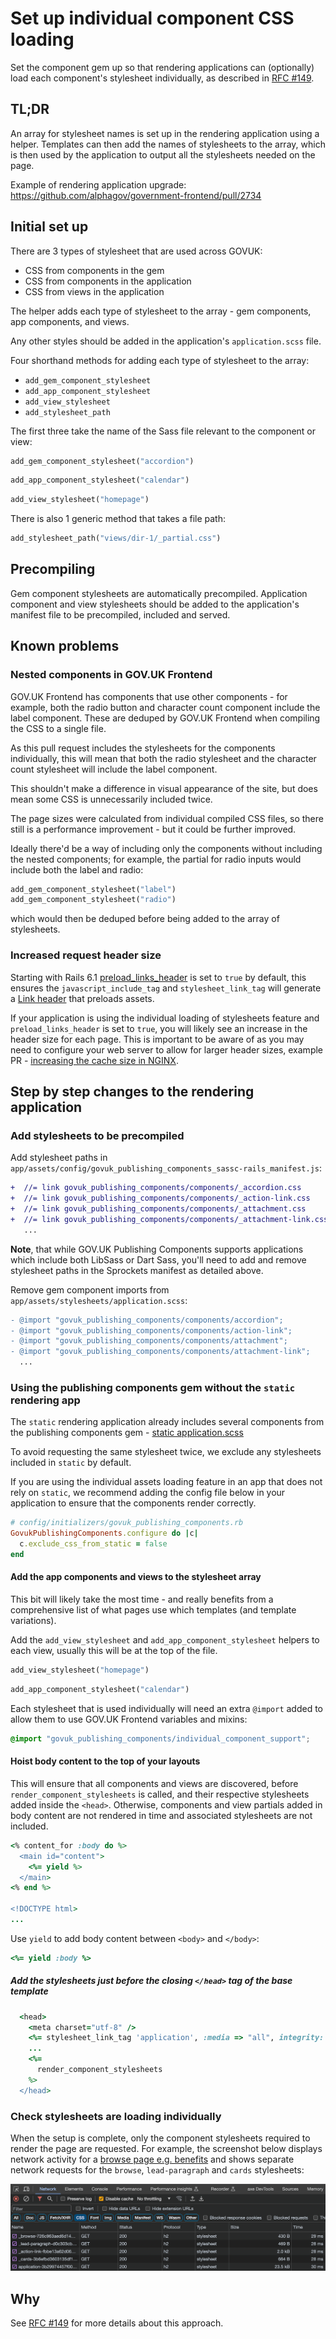 # Set up individual component CSS loading

Set the component gem up so that rendering applications can (optionally) load each component's stylesheet individually, as described in [RFC #149](https://github.com/alphagov/govuk-rfcs/pull/152).

## TL;DR

An array for stylesheet names is set up in the rendering application using a helper. Templates can then add the names of stylesheets to the array, which is then used by the application to output all the stylesheets needed on the page.

Example of rendering application upgrade: <https://github.com/alphagov/government-frontend/pull/2734>

## Initial set up

There are 3 types of stylesheet that are used across GOVUK:

- CSS from components in the gem
- CSS from components in the application
- CSS from views in the application

The helper adds each type of stylesheet to the array - gem components, app components, and views.

Any other styles should be added in the application's `application.scss` file.

Four shorthand methods for adding each type of stylesheet to the array:

- `add_gem_component_stylesheet`
- `add_app_component_stylesheet`
- `add_view_stylesheet`
- `add_stylesheet_path`

The first three take the name of the Sass file relevant to the component or view:

```ruby
add_gem_component_stylesheet("accordion")
```

```ruby
add_app_component_stylesheet("calendar")
```

```ruby
add_view_stylesheet("homepage")
```

There is also 1 generic method that takes a file path:

```ruby
add_stylesheet_path("views/dir-1/_partial.css")
```

## Precompiling

Gem component stylesheets are automatically precompiled. Application component and view stylesheets should be added to the application's manifest file to be precompiled, included and served.

## Known problems

### Nested components in GOV.UK Frontend

GOV.UK Frontend has components that use other components - for example, both the radio button and character count component include the label component. These are deduped by GOV.UK Frontend when compiling the CSS to a single file.

As this pull request includes the stylesheets for the components individually, this will mean that both the radio stylesheet and the character count stylesheet will include the label component.

This shouldn't make a difference in visual appearance of the site, but does mean some CSS is unnecessarily included twice.

The page sizes were calculated from individual compiled CSS files, so there still is a performance improvement - but it could be further improved.

Ideally there'd be a way of including only the components without including the nested components; for example, the partial for radio inputs would include both the label and radio:

```ruby
add_gem_component_stylesheet("label")
add_gem_component_stylesheet("radio")
```

which would then be deduped before being added to the array of stylesheets.

### Increased request header size

Starting with Rails 6.1 [preload_links_header](https://guides.rubyonrails.org/configuring.html#config-action-view-preload-links-header) is set to `true` by default, this ensures the `javascript_include_tag` and `stylesheet_link_tag` will generate a [Link header](https://developer.mozilla.org/en-US/docs/Web/HTTP/Headers/Link) that preloads assets.

If your application is using the individual loading of stylesheets feature and `preload_links_header` is set to `true`, you will likely see an increase in the header size for each page. This is important to be aware of as you may need to configure your web server to allow for larger header sizes, example PR - [increasing the cache size in NGINX](https://github.com/alphagov/govuk-puppet/pull/11846).

## Step by step changes to the rendering application

### Add stylesheets to be precompiled

Add stylesheet paths in `app/assets/config/govuk_publishing_components_sassc-rails_manifest.js`:

```diff
+  //= link govuk_publishing_components/components/_accordion.css
+  //= link govuk_publishing_components/components/_action-link.css
+  //= link govuk_publishing_components/components/_attachment.css
+  //= link govuk_publishing_components/components/_attachment-link.css
   ...
```

**Note**, that while GOV.UK Publishing Components supports applications which include both LibSass or Dart Sass, you'll need to add and remove stylesheet paths in the Sprockets manifest as detailed above.

Remove gem component imports from `app/assets/stylesheets/application.scss`:

```diff
- @import "govuk_publishing_components/components/accordion";
- @import "govuk_publishing_components/components/action-link";
- @import "govuk_publishing_components/components/attachment";
- @import "govuk_publishing_components/components/attachment-link";
  ...
```

### Using the publishing components gem without the `static` rendering app

The `static` rendering application already includes several components from the publishing components gem - [static application.scss](https://github.com/alphagov/static/blob/main/app/assets/stylesheets/application.scss)

To avoid requesting the same stylesheet twice, we exclude any stylesheets included in `static` by default.

If you are using the individual assets loading feature in an app that does not rely on `static`, we recommend adding the config file below in your application to ensure that the components render correctly.

```rb
# config/initializers/govuk_publishing_components.rb
GovukPublishingComponents.configure do |c|
  c.exclude_css_from_static = false
end
```

#### Add the app components and views to the stylesheet array

This bit will likely take the most time - and really benefits from a comprehensive list of what pages use which templates (and template variations).

Add the `add_view_stylesheet` and `add_app_component_stylesheet` helpers to each view, usually this will be at the top of the file.

```rb
add_view_stylesheet("homepage")
```

```rb
add_app_component_stylesheet("calendar")
```

Each stylesheet that is used individually will need an extra `@import` added to allow them to use GOV.UK Frontend variables and mixins:

```scss
@import "govuk_publishing_components/individual_component_support";
```

#### Hoist body content to the top of your layouts

This will ensure that all components and views are discovered, before `render_component_stylesheets` is called, and their respective stylesheets added inside the `<head>`. Otherwise, components and view partials added in body content are not rendered in time and associated stylesheets are not included.

```rb
<% content_for :body do %>
  <main id="content">
    <%= yield %>
  </main>
<% end %>

<!DOCTYPE html>
...
```

Use `yield` to add body content between `<body>` and `</body>`:

```rb
<%= yield :body %>
```

##### Add the stylesheets just before the closing `</head>` tag of the base template

```rb
  <head>
    <meta charset="utf-8" />
    <%= stylesheet_link_tag 'application', :media => "all", integrity: false %>
    ...
    <%=
      render_component_stylesheets
    %>
  </head>
```

### Check stylesheets are loading individually

When the setup is complete, only the component stylesheets required to render the page are requested. For example, the screenshot below displays network activity for a [browse page e.g. benefits](https://www.gov.uk/browse/benefits) and shows separate network requests for the `browse`, `lead-paragraph` and `cards` stylesheets:

![Network requests for individual stylesheets](./images/individual-stylesheets.png)

## Why

See [RFC #149](https://github.com/alphagov/govuk-rfcs/pull/152) for more details about this approach.
